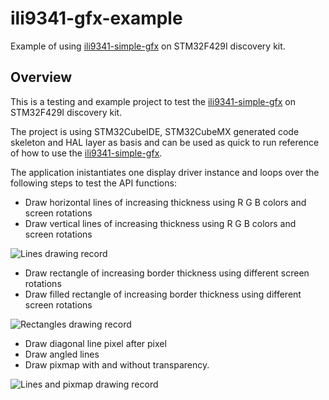 # ili9341-gfx-example

Example of using [ili9341-simple-gfx](ssh://git@bitbucket-prod.tcc.etn.com:7999/sid/ili9341-simple-gfx.git) on STM32F429I
discovery kit.

## Overview

This is a testing and example project to test the [ili9341-simple-gfx](ssh://git@bitbucket-prod.tcc.etn.com:7999/sid/ili9341-simple-gfx.git)
on STM32F429I discovery kit.

The project is using STM32CubeIDE, STM32CubeMX generated code skeleton and HAL layer as basis and can be used as quick to run
reference of how to use the [ili9341-simple-gfx](ssh://git@bitbucket-prod.tcc.etn.com:7999/sid/ili9341-simple-gfx.git).

The application inistantiates one display driver instance and loops over the following steps to test the API functions:

* Draw horizontal lines of increasing thickness using R G B colors and screen rotations
* Draw vertical lines of increasing thickness  using R G B colors and screen rotations

![Lines drawing record](lines_hv_demo.png)

* Draw rectangle of increasing border thickness using different screen rotations
* Draw filled rectangle of increasing border thickness using different screen rotations

![Rectangles drawing record](rectangles_demo.png)

* Draw diagonal line pixel after pixel
* Draw angled lines
* Draw pixmap with and without transparency.

![Lines and pixmap drawing record](lines_pixmap_demo.png)
